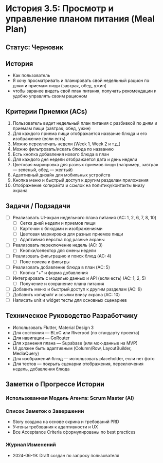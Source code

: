 # История 3.5: Просмотр и управление планом питания (Meal Plan)

## Статус: Черновик

## История

- Как пользователь
- Я хочу просматривать и планировать свой недельный рацион по дням и приемам пищи (завтрак, обед, ужин)
- чтобы заранее видеть свой план питания, получать рекомендации и удобно управлять своим рационом

## Критерии Приемки (ACs)

1. Пользователь видит недельный план питания с разбивкой по дням и приемам пищи (завтрак, обед, ужин)
2. Для каждого приема пищи отображается название блюда и его изображение (если есть)
3. Можно переключать недели (Week 1, Week 2 и т.д.)
4. Можно фильтровать/искать блюда по названию
5. Есть кнопка добавления нового блюда в план
6. Для каждого дня недели отображается дата и день недели
7. Цветовая маркировка для разных приемов пищи (например, завтрак — зеленый, обед — желтый)
8. Адаптивный дизайн для мобильных устройств
9. Кнопка меню и быстрый доступ к другим разделам приложения
10. Отображение копирайта и ссылок на политику/контакты внизу экрана

## Задачи / Подзадачи

- [ ] Реализовать UI-экран недельного плана питания (AC: 1, 2, 6, 7, 8, 10)
  - [ ] Сетка дней недели и приемов пищи
  - [ ] Карточки с блюдами и изображениями
  - [ ] Цветовая маркировка для разных приемов пищи
  - [ ] Адаптивная верстка под разные экраны
- [ ] Реализовать переключение недель (AC: 3)
  - [ ] Кнопки/селектор для смены недели
- [ ] Реализовать фильтрацию и поиск блюд (AC: 4)
  - [ ] Поле поиска и фильтры
- [ ] Реализовать добавление блюда в план (AC: 5)
  - [ ] Кнопка "+" и форма добавления
- [ ] Интегрировать с моделью данных и API (если есть) (AC: 1, 2, 5)
  - [ ] Получение и сохранение плана питания
- [ ] Добавить меню и быстрый доступ к другим разделам (AC: 9)
- [ ] Добавить копирайт и ссылки внизу экрана (AC: 10)
- [ ] Написать unit и widget тесты для основных сценариев

## Техническое Руководство Разработчику

- Использовать Flutter, Material Design 3
- Для состояния — BLoC или Riverpod (по стандарту проекта)
- Для навигации — GoRouter
- Для хранения плана — Supabase (или мок-данные на MVP)
- UI должен быть адаптивным (Column/Row, LayoutBuilder, MediaQuery)
- Для изображений блюд — использовать placeholder, если нет фото
- Для тестов — покрыть сценарии отображения, переключения недель, добавления блюда

## Заметки о Прогрессе Истории

### Использованная Модель Агента: Scrum Master (AI)

### Список Заметок о Завершении

- Story создана на основе скрина и требований PRD
- Учтены требования к адаптивности и UX
- Все Acceptance Criteria сформулированы по best practices

### Журнал Изменений

- 2024-06-19: Draft создан по запросу пользователя 